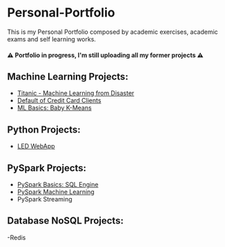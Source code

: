 # Personal-Portfolio
  This is my Personal Portfolio composed by academic exercises, academic exams and self learning works.  
  #### ⚠️ Portfolio in progress, I'm still uploading all my former projects ⚠️
## Machine Learning Projects:
- [Titanic - Machine Learning from Disaster](https://github.com/Teored0/Personal-Portfolio/tree/main/Titanic%20-%20Machine%20Learning%20from%20Disaster)
- [Default of Credit Card Clients](https://github.com/Teored0/Personal-Portfolio/tree/main/Default%20of%20Credit%20Card%20Clients)
- [ML Basics: Baby K-Means](https://github.com/Teored0/Personal-Portfolio/tree/main/ML%20Basics%20-%20Baby%20KMeans)

## Python Projects:
- [LED WebApp](https://github.com/Teored0/Personal-Portfolio/tree/main/LED%20WebApp)

## PySpark Projects:
- [PySpark Basics: SQL Engine](https://github.com/Teored0/Personal-Portfolio/tree/main/PySpark%20SQL%20Engine)
- [PySpark Machine Learning](https://github.com/Teored0/Personal-Portfolio/tree/main/PySpark%20Machine%20Learning)
- PySpark Streaming

## Database NoSQL Projects:
-Redis

<!--
PYSPARK

- [Streaming]()
Database NoSQL Projects
- [Redis]()
- [MongoDB]()
-->
